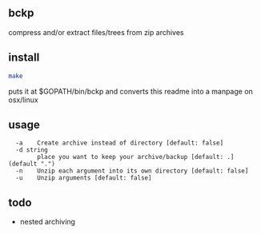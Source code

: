bckp
---

compress and/or extract files/trees from zip archives  

## install
```zsh
make
```
puts it at $GOPATH/bin/bckp and converts this readme into a manpage on osx/linux  

## usage
```
  -a    Create archive instead of directory [default: false]
  -d string
        place you want to keep your archive/backup [default: .] (default ".")
  -n    Unzip each argument into its own directory [default: false]
  -u    Unzip arguments [default: false]
```

## todo
- nested archiving 
